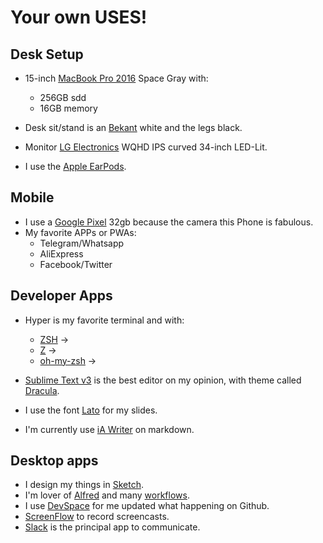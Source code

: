 # Your own USES!

## **Desk Setup** 

* 15-inch [MacBook Pro 2016](http://www.apple.com/shop/buy-mac/macbook-pro/15-inch) Space Gray with:
  - 256GB sdd
  - 16GB memory

* Desk sit/stand is an [Bekant](http://www.ikea.com/ca/en/catalog/products/S49022538/#/S09022540) white and the legs black.
* Monitor [LG Electronics](https://www.amazon.com/LG-34UC97-Cineview-Ultrawide-3440x1440/dp/B00NTQHIUM) WQHD IPS curved 34-inch LED-Lit.
* I use the [Apple EarPods](http://www.apple.com/shop/product/MD827LL/A/earpods-with-35-mm-headphone-plug).

## **Mobile**

* I use a [Google Pixel](https://madeby.google.com/phone/) 32gb because the camera this Phone is fabulous. 
* My favorite APPs or PWAs:
  - Telegram/Whatsapp
  - AliExpress
  - Facebook/Twitter

## **Developer Apps**

* Hyper is my favorite terminal and with:
  - [ZSH](http://www.zsh.org/) →
  - [Z](https://github.com/rupa/z) →
  - [oh-my-zsh](http://ohmyz.sh/) →

* [Sublime Text v3](https://www.sublimetext.com/3) is the best editor on my opinion, with theme called [Dracula](https://draculatheme.com/).
* I use the font [Lato](http://www.latofonts.com/) for my slides.
* I'm currently use [iA Writer](https://ia.net/writer/) on markdown.

## **Desktop apps**

* I design my things in [Sketch](https://www.sketchapp.com/).
* I'm lover of [Alfred](https://www.alfredapp.com/) and many [workflows](https://github.com/zenorocha/alfred-workflows).
* I use [DevSpace](https://devspace.io) for me updated what happening on Github.
* [ScreenFlow](http://www.telestream.net/screenflow/) to record screencasts.
* [Slack](https://slack.com/) is the principal app to communicate.

